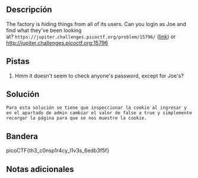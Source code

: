## Descripción

The factory is hiding things from all of its users. Can you login as Joe and find what they've been looking at? `https://jupiter.challenges.picoctf.org/problem/15796/` ([link](https://jupiter.challenges.picoctf.org/problem/15796/)) or http://jupiter.challenges.picoctf.org:15796

## Pistas

1. Hmm it doesn't seem to check anyone's password, except for Joe's?

## Solución

```python()
Para esta solución se tiene que inspeccionar la cookie al ingresar y en el apartado de admin cambiar el valor de false a true y simplemente recargar la página para que se nos muestre la cookie.

```

## Bandera
picoCTF{th3_c0nsp1r4cy_l1v3s_6edb3f5f}

## Notas adicionales